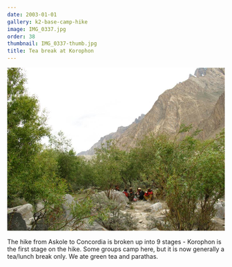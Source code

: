 ```yaml
---
date: 2003-01-01
gallery: k2-base-camp-hike
image: IMG_0337.jpg
order: 38
thumbnail: IMG_0337-thumb.jpg
title: Tea break at Korophon
---
```


![Tea break at Korophon](./IMG_0337.jpg)

The hike from Askole to Concordia is broken up into 9 stages - Korophon is the first stage on the hike. Some groups camp here, but it is now generally a tea/lunch break only. We ate green tea and parathas.